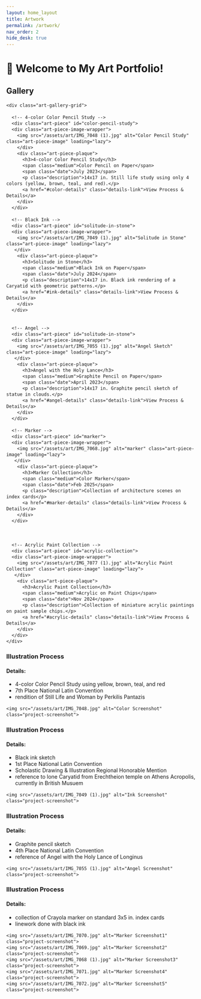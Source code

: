 ```yaml
---
layout: home_layout
title: Artwork
permalink: /artwork/
nav_order: 2
hide_desk: true
---
```


# 🎨 Welcome to My Art Portfolio!

<div class="art-gallery-exhibit">

  <!-- Curated Collection: Traditional Media -->
  <div class="art-collection">
    <h2>Gallery</h2>
    
    <div class="art-gallery-grid">
    
      <!-- 4-color Color Pencil Study -->
      <div class="art-piece" id="color-pencil-study">
      <div class="art-piece-image-wrapper">
        <img src="/assets/art/IMG_7048 (1).jpg" alt="Color Pencil Study" class="art-piece-image" loading="lazy">
        </div>
        <div class="art-piece-plaque">
          <h3>4-color Color Pencil Study</h3>
          <span class="medium">Color Pencil on Paper</span>
          <span class="date">July 2023</span>
          <p class="description">14x17 in. Still life study using only 4 colors (yellow, brown, teal, and red).</p>
          <a href="#color-details" class="details-link">View Process & Details</a>
        </div>
      </div>
      
      <!-- Black Ink -->
      <div class="art-piece" id="solitude-in-stone">
      <div class="art-piece-image-wrapper">
        <img src="/assets/art/IMG_7049 (1).jpg" alt="Solitude in Stone" class="art-piece-image" loading="lazy">
       </div> 
        <div class="art-piece-plaque">
          <h3>Solitude in Stone</h3>
          <span class="medium">Black Ink on Paper</span>
          <span class="date">July 2024</span>
          <p class="description">14x17 in. Black ink rendering of a Caryatid with geometric patterns.</p>
          <a href="#ink-details" class="details-link">View Process & Details</a>
        </div>
      </div>


      <!-- Angel -->
      <div class="art-piece" id="solitude-in-stone">
      <div class="art-piece-image-wrapper">
        <img src="/assets/art/IMG_7055 (1).jpg" alt="Angel Sketch" class="art-piece-image" loading="lazy">
       </div> 
        <div class="art-piece-plaque">
          <h3>Angel with the Holy Lance</h3>
          <span class="medium">Graphite Pencil on Paper</span>
          <span class="date">April 2023</span>
          <p class="description">14x17 in. Graphite pencil sketch of statue in clouds.</p>
          <a href="#angel-details" class="details-link">View Process & Details</a>
        </div>
      </div>

      <!-- Marker -->
      <div class="art-piece" id="marker">
      <div class="art-piece-image-wrapper">
        <img src="/assets/art/IMG_7068.jpg" alt="marker" class="art-piece-image" loading="lazy">
       </div> 
        <div class="art-piece-plaque">
          <h3>Marker Collection</h3>
          <span class="medium">Color Marker</span>
          <span class="date">Feb 2025</span>
          <p class="description">Collection of architecture scenes on index cards</p>
          <a href="#marker-details" class="details-link">View Process & Details</a>
        </div>
      </div>


      
      <!-- Acrylic Paint Collection -->
      <div class="art-piece" id="acrylic-collection">
      <div class="art-piece-image-wrapper">
        <img src="/assets/art/IMG_7077 (1).jpg" alt="Acrylic Paint Collection" class="art-piece-image" loading="lazy">
       </div> 
        <div class="art-piece-plaque">
          <h3>Acrylic Paint Collection</h3>
          <span class="medium">Acrylic on Paint Chips</span>
          <span class="date">Nov 2024</span>
          <p class="description">Collection of miniature acrylic paintings on paint sample chips.</p>
          <a href="#acrylic-details" class="details-link">View Process & Details</a>
        </div>
      </div>      
    </div>
  </div>
  

  
</div>

<!-- Process Details Sections (keep your existing detail sections) -->
<div id="color-details" class="art-process-details">
  <h3>Illustration Process</h3>
  <div class="details-content">
    <h4>Details:</h4>
    <ul>
      <li>4-color Color Pencil Study using yellow, brown, teal, and red</li>
      <li>7th Place National Latin Convention</li>
      <li>rendition of Still Life and Woman by Perkilis Pantazis</li>
    </ul>
    
    <img src="/assets/art/IMG_7048.jpg" alt="Color Screenshot" class="project-screenshot">
  </div>

</div>

<div id="ink-details" class="art-process-details">
  <h3>Illustration Process</h3>
  <div class="details-content">
    <h4>Details:</h4>
    <ul>
      <li>Black ink sketch</li>
      <li>1st Place National Latin Convention</li>
      <li>Scholastic Drawing & Illustration Regional Honorable Mention</li>
      <li>reference to lone Caryatid from Erechtheion temple on Athens Acropolis, currently in British Musuem</li>
    </ul>
    
    <img src="/assets/art/IMG_7049 (1).jpg" alt="Ink Screenshot" class="project-screenshot">
  </div>

</div>




<div id="angel-details" class="art-process-details">
  <h3>Illustration Process</h3>
  <div class="details-content">
    <h4>Details:</h4>
    <ul>
      <li>Graphite pencil sketch</li>
      <li>4th Place National Latin Convention</li>
      <li>reference of Angel with the Holy Lance of Longinus</li>
    </ul>
    
    <img src="/assets/art/IMG_7055 (1).jpg" alt="Angel Screenshot" class="project-screenshot">
  </div>


</div>


<div id="marker-details" class="art-process-details">
  <h3>Illustration Process</h3>
  <div class="details-content">
    <h4>Details:</h4>
    <ul>
      <li>collection of Crayola marker on standard 3x5 in. index cards</li>
      <li>linework done with black ink</li>
    </ul>
    
    <img src="/assets/art/IMG_7070.jpg" alt="Marker Screenshot1" class="project-screenshot">
    <img src="/assets/art/IMG_7069.jpg" alt="Marker Screenshot2" class="project-screenshot">
    <img src="/assets/art/IMG_7068 (1).jpg" alt="Marker Screenshot3" class="project-screenshot">
    <img src="/assets/art/IMG_7071.jpg" alt="Marker Screenshot4" class="project-screenshot">
    <img src="/assets/art/IMG_7072.jpg" alt="Marker Screenshot5" class="project-screenshot">
  </div>
</div>

<!-- Continue with other detail sections -->
